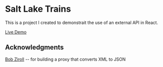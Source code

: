 # Salt Lake Trains
This is a project I created to demonstrait the use of an external API in React.

[Live Demo](https://agitated-hoover-a79265.netlify.com/)

## Acknowledgments
[Bob Ziroll](https://coursework.vschool.io/author/bob/) -- for building a proxy that converts XML to JSON